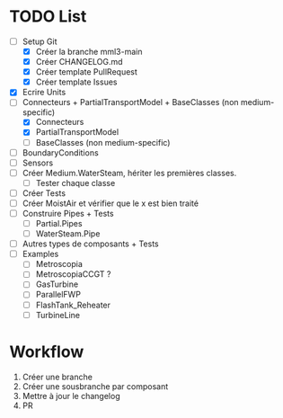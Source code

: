 # TODO List

- [ ] Setup Git
    - [x] Créer la branche mml3-main
    - [x] Créer CHANGELOG.md
    - [x] Créer template PullRequest
    - [x] Créer template Issues
- [x] Ecrire Units
- [ ] Connecteurs + PartialTransportModel + BaseClasses (non medium-specific)
    - [x] Connecteurs
    - [x] PartialTransportModel
    - [ ] BaseClasses (non medium-specific)
- [ ] BoundaryConditions
- [ ] Sensors
- [ ] Créer Medium.WaterSteam, hériter les premières classes.
    - [ ] Tester chaque classe
- [ ] Créer Tests
- [ ] Créer MoistAir et vérifier que le x est bien traité
- [ ] Construire Pipes + Tests
    - [ ] Partial.Pipes
    - [ ] WaterSteam.Pipe
- [ ] Autres types de composants + Tests
- [ ] Examples
    - [ ] Metroscopia
    - [ ] MetroscopiaCCGT ?
    - [ ] GasTurbine
    - [ ] ParallelFWP
    - [ ] FlashTank_Reheater
    - [ ] TurbineLine

# Workflow

1. Créer une branche
2. Créer une sousbranche par composant
3. Mettre à jour le changelog
4. PR